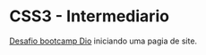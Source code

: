 #  CSS3 - Intermediario
[Desafio bootcamp Dio](file:///C:/Curso%20CSS3/Projeto%20Pronto/index.html)
iniciando uma pagia de site.
